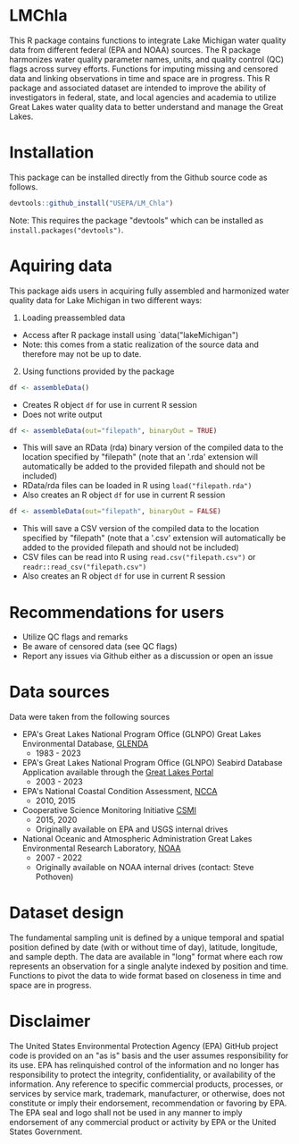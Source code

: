 # LMChla 

<!---<img src="man/figures/logo.png" align="right" height="139" alt="" /> -->

<!---
![R](https://img.shields.io/badge/r-%23276DC3.svg?style=for-the-badge&logo=r&logoColor=white)

<!-- badges: start -->
<!--[![R-CMD-check](https://github.com/kvitense/LM_Chla/actions/workflows/R-CMD-check.yaml/badge.svg)](https://github.com/kvitense/LM_Chla/actions/workflows/R-CMD-check.yaml)-->
<!-- badges: end -->


This R package contains functions to integrate Lake Michigan water quality data from different federal (EPA and NOAA) sources. The R package harmonizes water quality parameter names, units, and quality control (QC) flags across survey efforts. Functions for imputing missing and censored data and linking observations in time and space are in progress. This R package and associated dataset are intended to improve the ability of investigators in federal, state, and local agencies and academia to utilize Great Lakes water quality data to better understand and manage the Great Lakes. 

# Installation
This package can be installed directly from the Github source code as follows.

```r
devtools::github_install("USEPA/LM_Chla")
```

Note: This requires the package "devtools" which can be installed as `install.packages("devtools")`.


# Aquiring data
This package aids users in acquiring fully assembled and harmonized water quality data for Lake Michigan in two different ways:

1) Loading preassembled data
  - Access after R package install using `data("lakeMichigan")
  - Note: this comes from a static realization of the source data and therefore may not be up to date.

2) Using functions provided by the package

```r
df <- assembleData()
```
  - Creates R object `df` for use in current R session
  - Does not write output
  
```r
df <- assembleData(out="filepath", binaryOut = TRUE)
```
  - This will save an RData (rda) binary version of the compiled data to the location specified by "filepath" (note that an '.rda' extension will automatically be added to the provided filepath and should not be included)
  - RData/rda files can be loaded in R using `load("filepath.rda")`
  - Also creates an R object `df` for use in current R session

```r
df <- assembleData(out="filepath", binaryOut = FALSE)
```
  - This will save a CSV version of the compiled data to the location specified by "filepath" (note that a '.csv' extension will automatically be added to the provided filepath and should not be included)
  - CSV files can be read into R using `read.csv("filepath.csv")` or `readr::read_csv("filepath.csv")`
  - Also creates an R object `df` for use in current R session

<!---
The full documentation is contained [here](docs/UserInfo.md). The sections below link to different sections throughout that document. The documentation is split into different types that target different end users: [general users](#user-documentation) and [developers](#developer-documentation). Additionally, we provide sparse [documentation on the process](#processtechnical-documentation) which we used to develop this software. The documentation was split this way as per suggestion in [this blogpost](https://helpjuice.com/blog/software-documentation).
-->

<!---
# Suggested workflows -- IN DEVELOPMENT
Suggested workflows (still in development) are included with the package. [These workflows](R/postProcessing.R) provide the ability to:

- Impute censored data based on detection limits
  - starting with data (`df`) in long format
  ```r
  dfimputed <- .dlImputation(df, imputeMethod = "halfMDL")
  ```

- Pivot from long to wide format
  ```r
  dfshort <- .exactPivot(dflong)
  ```
--> 


# Recommendations for users
- Utilize QC flags and remarks
- Be aware of censored data (see QC flags)
- Report any issues via Github either as a discussion or open an issue


<!---
## [General functionality](docs/useNdesign.md)
In general, this toolbox is meant to aid researchers by reading, cleaning, and joining data from different sources for Lake Michigan. This toolbox does the following (each of which will be documented more thoroughly in the following sections)

- Download data from remote sources (under construction)
- Clean each dataset individually
- Combine into a unified dataset
- Provide utilities for processing (imputation etc.)
--> 

# Data sources
Data were taken from the following sources

- EPA's Great Lakes National Program Office (GLNPO) Great Lakes Environmental Database, [GLENDA](https://cdx.epmeea.gov/)
  - 1983 - 2023
- EPA's Great Lakes National Program Office (GLNPO) Seabird Database Application available through the [Great Lakes Portal](https://login.glnpo.net/dana-na/auth/url_default/welcome.cgi)
  - 2003 - 2023
- EPA's National Coastal Condition Assessment, [NCCA](https://www.epa.gov/national-aquatic-resource-surveys/ncca)
  - 2010, 2015
- Cooperative Science Monitoring Initiative [CSMI](https://www.epa.gov/great-lakes-monitoring/cooperative-science-and-monitoring-initiative-csmi)
  - 2015, 2020 
  - Originally available on EPA and USGS internal drives
- National Oceanic and Atmospheric Administration Great Lakes Environmental Research Laboratory, [NOAA](https://www.glerl.noaa.gov/)
  - 2007 - 2022
  - Originally available on NOAA internal drives (contact: Steve Pothoven)


# Dataset design
The fundamental sampling unit is defined by a unique temporal and spatial position defined by date (with or without time of day), latitude, longitude, and sample depth. The data are available in "long" format where each row represents an observation for a single analyte indexed by position and time. Functions to pivot the data to wide format based on closeness in time and space are in progress.



# Disclaimer
The United States Environmental Protection Agency (EPA) GitHub project code is provided on an "as is" basis and the user assumes responsibility for its use. EPA has relinquished control of the information and no longer has responsibility to protect the integrity, confidentiality, or availability of the information. Any reference to specific commercial products, processes, or services by service mark, trademark, manufacturer, or otherwise, does not constitute or imply their endorsement, recommendation or favoring by EPA. The EPA seal and logo shall not be used in any manner to imply endorsement of any commercial product or activity by EPA or the United States Government.

